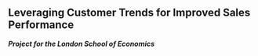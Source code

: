 ## Leveraging Customer Trends for Improved Sales Performance
***Project for the London School of Economics***

